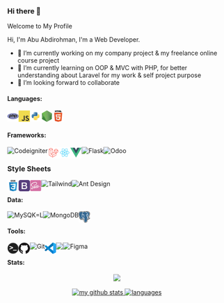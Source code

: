 ### Hi there 👋

Welcome to My Profile

Hi, I'm Abu Abdirohman, I'm a Web Developer.

- 🔭 I’m currently working on my company project & my freelance online course project
- 🌱 I’m currently learning on OOP & MVC with PHP, for better understanding about Laravel for my work & self project purpose
- 👯 I’m looking forward to collaborate

#### Languages:
<img align="left" alt="PHP" height="26" src="https://raw.githubusercontent.com/github/explore/80688e429a7d4ef2fca1e82350fe8e3517d3494d/topics/php/php.png" />
<img align="left" alt="JavaScript" height="26" src="https://raw.githubusercontent.com/github/explore/80688e429a7d4ef2fca1e82350fe8e3517d3494d/topics/javascript/javascript.png" />
<img align="left" alt="Python" height="26" src="https://raw.githubusercontent.com/github/explore/80688e429a7d4ef2fca1e82350fe8e3517d3494d/topics/python/python.png" />
<img align="left" height="26" alt="Node" src="https://raw.githubusercontent.com/github/explore/80688e429a7d4ef2fca1e82350fe8e3517d3494d/topics/nodejs/nodejs.png">
<img align="" height="26" alt="HTML5" src="https://raw.githubusercontent.com/indramahkota/indramahkota.github.io/master/assets/githubs/brandlogo/html5.png" />

#### Frameworks:
<img align="left" height="26" alt="Codeigniter" src="https://codeigniter.com/assets/icons/ci-footer.png">
<img align="left" height="26" alt="Laravel" src="https://raw.githubusercontent.com/github/explore/80688e429a7d4ef2fca1e82350fe8e3517d3494d/topics/laravel/laravel.png">
<img align="left" height="26" alt="React" src="https://raw.githubusercontent.com/github/explore/80688e429a7d4ef2fca1e82350fe8e3517d3494d/topics/react/react.png"> 
<img align="left" height="26" alt="Vue" src="https://raw.githubusercontent.com/github/explore/80688e429a7d4ef2fca1e82350fe8e3517d3494d/topics/vue/vue.png">  
<img align="left" height="26" alt="Flask" src="https://encrypted-tbn0.gstatic.com/images?q=tbn:ANd9GcSjhRKGtcgQFvvVKAL2ESvFSqqIQJnkZoOdviO9WJPufRKF01P6XcnMc8S_J16kvoy-H9U&usqp=CAU">
<img align="" height="26" alt="Odoo"  src="https://storage.googleapis.com/datanyze-data/technologies/dc0e4c2910231a89a064766850635e9dbb006903.png">
<!-- <img align="left" height="26" src="https://github.com/tailwindlabs/tailwindcss/raw/master/.github/logo-light.svg"> -->

### Style Sheets
<img align="left" height="26" alt="CSS" src="https://raw.githubusercontent.com/indramahkota/indramahkota.github.io/master/assets/githubs/brandlogo/css3.png" />
<img align="left" height="26" alt="Bootstrap" src="https://raw.githubusercontent.com/github/explore/80688e429a7d4ef2fca1e82350fe8e3517d3494d/topics/bootstrap/bootstrap.png" />
<img align="left" height="26" alt="SASS" src="https://raw.githubusercontent.com/indramahkota/indramahkota.github.io/master/assets/githubs/brandlogo/sass.png"/>
<img align="left" height="26" alt="Tailwind" src="https://tailwindcss.com/_next/static/media/social-square.b622e290e82093c36cca57092ffe494f.jpg" />
<img align="" height="26" alt="Ant Design" src="https://gw.alipayobjects.com/zos/rmsportal/KDpgvguMpGfqaHPjicRK.svg"/>

#### Data: 
<img align="left" height="26" alt="MySQK=L" src="https://pngimg.com/uploads/mysql/mysql_PNG23.png">  
<img align="left" height="26" alt="MongoDB" src="https://1000logos.net/wp-content/uploads/2020/08/MongoDB-Emblem.jpg">
<img align="left" height="26" alt="PostgreSQL" src="https://raw.githubusercontent.com/github/explore/80688e429a7d4ef2fca1e82350fe8e3517d3494d/topics/postgresql/postgresql.png">  
<br />

#### Tools:
<img align="left" alt="Terminal"  height="26" src="https://raw.githubusercontent.com/github/explore/80688e429a7d4ef2fca1e82350fe8e3517d3494d/topics/terminal/terminal.png" />
<img align="left" alt="GitHub"  height="26"src="https://raw.githubusercontent.com/github/explore/78df643247d429f6cc873026c0622819ad797942/topics/github/github.png" />
<img align="left" alt="Git" height="26" src="https://git-scm.com/images/logos/downloads/Git-Icon-1788C.png">
<img align="left" alt="Visual Studio Code"  height="26" src="https://raw.githubusercontent.com/github/explore/78df643247d429f6cc873026c0622819ad797942/topics/visual-studio-code/visual-studio-code.png" />
<img align="left" height="26" src="https://logodix.com/logo/1741467.jpg">
<img align="" alt="Figma"  height="26" src="https://i.pinimg.com/originals/17/06/c9/1706c9f16bd08eb5e03f1df3e0a94a1c.png" />
<br/ >

#### Stats:  

<!-- thropy -->
<a href="https://abuabdirohamn4.github.io">
    <p align="center">
        <img src="https://github-profile-trophy.vercel.app/?username=abuabdirohman4&column=7&theme=onedark"/>
    </p>
</a>

<!-- status codes -->
<a align="center" href="https://abuabdirohman4.github.io">
    <p align="center">
    <img src="https://github-readme-stats.vercel.app/api?username=abuabdirohman4&show_icons=true&theme=radical" alt="my github stats" width="420"/>&nbsp;<img src="https://github-readme-stats.vercel.app/api/top-langs/?username=abuabdirohman4&hide=css,tsql,blade,%20jupyter+notebook&langs_count=10&theme=radical&layout=compact" alt="languages" height="165">
    </p>
</a>

<!--
**abuabdirohman4/abuabdirohman4** is a ✨ _special_ ✨ repository because its `README.md` (this file) appears on your GitHub profile.

Here are some ideas to get you started:

- 🔭 I’m currently working on ...
- 🌱 I’m currently learning ...
- 👯 I’m looking to collaborate on ...
- 🤔 I’m looking for help with ...
- 💬 Ask me about ...
- 📫 How to reach me: ...
- 😄 Pronouns: ...
- ⚡ Fun fact: ...
-->
